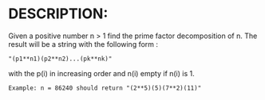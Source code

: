 # DESCRIPTION:
Given a positive number n > 1 find the prime factor decomposition of n. The result will be a string with the following form :  


    "(p1**n1)(p2**n2)...(pk**nk)"  

with the p(i) in increasing order and n(i) empty if n(i) is 1.

    Example: n = 86240 should return "(2**5)(5)(7**2)(11)"